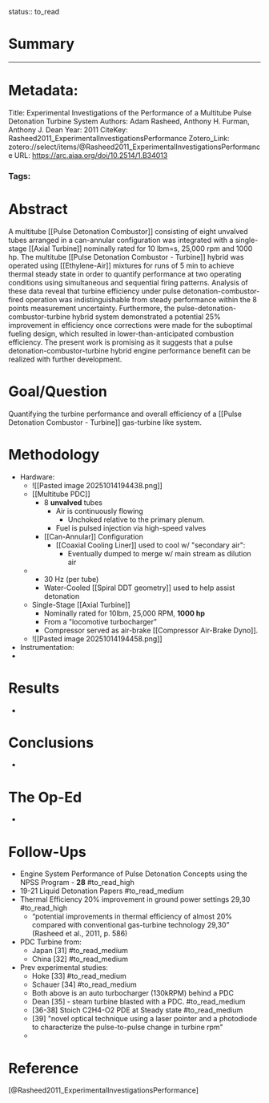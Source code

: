 status:: to_read  
# Summary

*****
# Metadata:
Title: Experimental Investigations of the Performance of a Multitube Pulse Detonation Turbine System
Authors: Adam Rasheed, Anthony H. Furman, Anthony J. Dean
Year: 2011
CiteKey: Rasheed2011_ExperimentalInvestigationsPerformance
Zotero_Link: zotero://select/items/@Rasheed2011_ExperimentalInvestigationsPerformance
URL: https://arc.aiaa.org/doi/10.2514/1.B34013
### Tags:



# Abstract
A multitube [[Pulse Detonation Combustor]] consisting of eight unvalved tubes arranged in a can-annular configuration was integrated with a single-stage [[Axial Turbine]] nominally rated for 10 lbm=s, 25,000 rpm and 1000 hp. The multitube [[Pulse Detonation Combustor - Turbine]] hybrid was operated using [[Ethylene-Air]] mixtures for runs of 5 min to achieve thermal steady state in order to quantify performance at two operating conditions using simultaneous and sequential firing patterns. Analysis of these data reveal that turbine efficiency under pulse detonation-combustor-fired operation was indistinguishable from steady performance within the 8 points measurement uncertainty. Furthermore, the pulse-detonation-combustor-turbine hybrid system demonstrated a potential 25% improvement in efficiency once corrections were made for the suboptimal fueling design, which resulted in lower-than-anticipated combustion efficiency. The present work is promising as it suggests that a pulse detonation-combustor-turbine hybrid engine performance benefit can be realized with further development.

# Goal/Question
Quantifying the turbine performance and overall efficiency of a [[Pulse Detonation Combustor - Turbine]] gas-turbine like system.

# Methodology
- Hardware:
	- ![[Pasted image 20251014194438.png]]
	- [[Multitube PDC]]
		- 8 **unvalved** tubes
			- Air is continuously flowing
				- Unchoked relative to the primary plenum.
			- Fuel is pulsed injection via high-speed valves
		- [[Can-Annular]] Configuration
			* [[Coaxial Cooling Liner]] used to cool w/ "secondary air":
				- Eventually dumped to merge w/ main stream as dilution air 
	- 
		- 30 Hz (per tube)
		- Water-Cooled [[Spiral DDT geometry]] used to help assist detonation
	- Single-Stage [[Axial Turbine]]
		- Nominally rated for 10lbm, 25,000 RPM, **1000 hp**
		- From a "locomotive turbocharger"
		- Compressor served as air-brake [[Compressor Air-Brake Dyno]].
	- ![[Pasted image 20251014194458.png]]
- Instrumentation:
- 

# Results
-

# Conclusions
- 

# The Op-Ed
- 

# Follow-Ups
- Engine System Performance of Pulse Detonation Concepts using the NPSS Program - **28** #to_read_high
- 19-21 Liquid Detonation Papers  #to_read_medium
- Thermal Efficiency 20% improvement in ground power settings 29,30 #to_read_high 
	- “potential improvements in thermal efficiency of almost 20% compared with conventional gas-turbine technology 29,30” (Rasheed et al., 2011, p. 586)
- PDC Turbine from:
	- Japan [31] #to_read_medium 
	- China [32] #to_read_medium 
- Prev experimental studies:
	- Hoke [33] #to_read_medium 
	- Schauer [34] #to_read_medium 
	- Both above is an auto turbocharger (130kRPM) behind a PDC
	- Dean [35] - steam turbine blasted with a PDC. #to_read_medium 
	- [36-38] Stoich C2H4-O2 PDE at Steady state #to_read_medium
	- [39] "novel optical technique using a laser pointer and a photodiode to characterize the pulse-to-pulse change in turbine rpm"
	- 
# Reference
[@Rasheed2011_ExperimentalInvestigationsPerformance]
